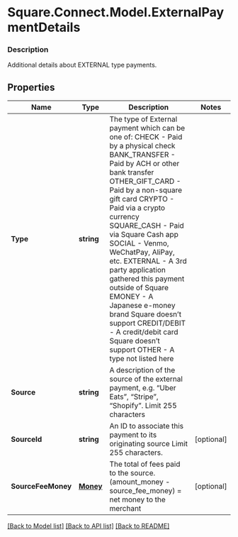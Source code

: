 # Square.Connect.Model.ExternalPaymentDetails

### Description

Additional details about EXTERNAL type payments.

## Properties

Name | Type | Description | Notes
------------ | ------------- | ------------- | -------------
**Type** | **string** | The type of External payment which can be one of: CHECK - Paid by a physical check BANK_TRANSFER - Paid by ACH or other bank transfer OTHER_GIFT_CARD - Paid by a non-square gift card CRYPTO - Paid via a crypto currency SQUARE_CASH - Paid via Square Cash app SOCIAL - Venmo, WeChatPay, AliPay, etc. EXTERNAL - A 3rd party application gathered this payment outside of Square EMONEY - A Japanese e-money brand Square doesn’t support CREDIT/DEBIT - A credit/debit card Square doesn’t support OTHER - A type not listed here | 
**Source** | **string** | A description of the source of the external payment, e.g. “Uber Eats”, “Stripe”, “Shopify”.  Limit 255 characters | 
**SourceId** | **string** | An ID to associate this payment to its originating source  Limit 255 characters. | [optional] 
**SourceFeeMoney** | [**Money**](Money.md) | The total of fees paid to the source. (amount_money - source_fee_money) &#x3D; net money to the merchant | [optional] 



[[Back to Model list]](../README.md#documentation-for-models) [[Back to API list]](../README.md#documentation-for-api-endpoints) [[Back to README]](../README.md)

